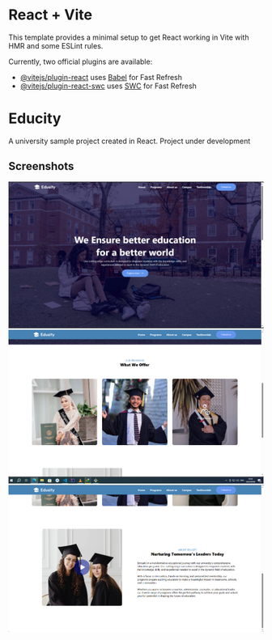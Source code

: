 # React + Vite

This template provides a minimal setup to get React working in Vite with HMR and some ESLint rules.

Currently, two official plugins are available:

- [@vitejs/plugin-react](https://github.com/vitejs/vite-plugin-react/blob/main/packages/plugin-react/README.md) uses [Babel](https://babeljs.io/) for Fast Refresh
- [@vitejs/plugin-react-swc](https://github.com/vitejs/vite-plugin-react-swc) uses [SWC](https://swc.rs/) for Fast Refresh
# Educity
A university sample project created in React. Project under development

## Screenshots

![Alt text](/screenshots/edu_hero.png?raw=true "Hero section")
![Alt text](/screenshots/edu_courses.png?raw=true "Courses section")
![Alt text](/screenshots/edu_about.png?raw=true "About section")
